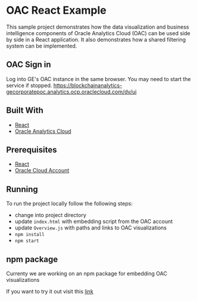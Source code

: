 # OAC React Example

This sample project demonstrates how the data visualization and business intelligence components of Oracle Analytics Cloud (OAC) can be used side by side in a React application. It also demonstrates how a shared filtering system can be implemented.

## OAC Sign in
Log into GE's OAC instance in the same browser. You may need to start the service if stopped. https://blockchainanalytics-gecorporatepoc.analytics.ocp.oraclecloud.com/dv/ui

## Built With

* [React](https://reactjs.org/)
* [Oracle Analytics Cloud](https://cloud.oracle.com/en_US/oac)

## Prerequisites

* [React](https://reactjs.org/)
* [Oracle Cloud Account](https://cloud.oracle.com/home)

## Running

To run the project locally follow the following steps:

* change into project directory
* update `index.html` with embedding script from the OAC account
* update `Overview.js` with paths and links to OAC visualizations
* `npm install`
* `npm start`

## npm package

Currenty we are working on an npm package for embedding OAC visualizations

If you want to try it out visit this [link](https://www.npmjs.com/package/react-dv)
